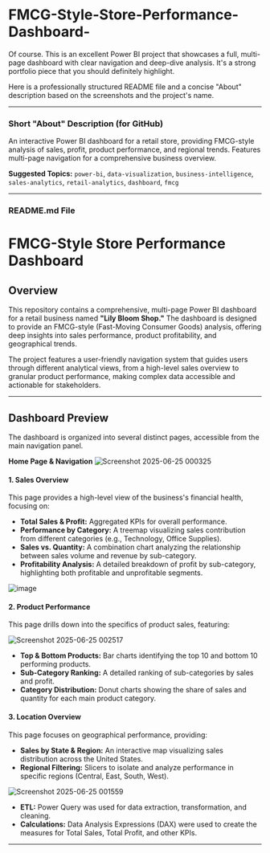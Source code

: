 # FMCG-Style-Store-Performance-Dashboard-
Of course. This is an excellent Power BI project that showcases a full, multi-page dashboard with clear navigation and deep-dive analysis. It's a strong portfolio piece that you should definitely highlight.

Here is a professionally structured README file and a concise "About" description based on the screenshots and the project's name.

---

### **Short "About" Description (for GitHub)**

An interactive Power BI dashboard for a retail store, providing FMCG-style analysis of sales, profit, product performance, and regional trends. Features multi-page navigation for a comprehensive business overview.

**Suggested Topics:** `power-bi`, `data-visualization`, `business-intelligence`, `sales-analytics`, `retail-analytics`, `dashboard`, `fmcg`

---

### **README.md File**

# FMCG-Style Store Performance Dashboard

## Overview

This repository contains a comprehensive, multi-page Power BI dashboard for a retail business named **"Lily Bloom Shop."** The dashboard is designed to provide an FMCG-style (Fast-Moving Consumer Goods) analysis, offering deep insights into sales performance, product profitability, and geographical trends.

The project features a user-friendly navigation system that guides users through different analytical views, from a high-level sales overview to granular product performance, making complex data accessible and actionable for stakeholders.

---

## Dashboard Preview

The dashboard is organized into several distinct pages, accessible from the main navigation panel.

**Home Page & Navigation**
![Screenshot 2025-06-25 000325](https://github.com/user-attachments/assets/b2ba4d63-1fea-4aa5-a1df-e8b4a91328b8)


#### 1. **Sales Overview**
This page provides a high-level view of the business's financial health, focusing on:
-   **Total Sales & Profit:** Aggregated KPIs for overall performance.
-   **Performance by Category:** A treemap visualizing sales contribution from different categories (e.g., Technology, Office Supplies).
-   **Sales vs. Quantity:** A combination chart analyzing the relationship between sales volume and revenue by sub-category.
-   **Profitability Analysis:** A detailed breakdown of profit by sub-category, highlighting both profitable and unprofitable segments.

![image](https://github.com/user-attachments/assets/f99abcc5-8ca8-4e5b-91c6-deea746ce0b7)

#### 2. Product Performance
This page drills down into the specifics of product sales, featuring:

![Screenshot 2025-06-25 002517](https://github.com/user-attachments/assets/e13c866d-60a2-410c-8c97-8f4d6df31d26)

-   **Top & Bottom Products:** Bar charts identifying the top 10 and bottom 10 performing products.
-   **Sub-Category Ranking:** A detailed ranking of sub-categories by sales and profit.
-   **Category Distribution:** Donut charts showing the share of sales and quantity for each main product category.



#### 3. **Location Overview**
This page focuses on geographical performance, providing:
-   **Sales by State & Region:** An interactive map visualizing sales distribution across the United States.
-   **Regional Filtering:** Slicers to isolate and analyze performance in specific regions (Central, East, South, West).

![Screenshot 2025-06-25 001559](https://github.com/user-attachments/assets/ce03c701-f86f-4c53-8f48-08b2a14db8c9)

-   **ETL:** Power Query was used for data extraction, transformation, and cleaning.
-   **Calculations:** Data Analysis Expressions (DAX) were used to create the measures for Total Sales, Total Profit, and other KPIs.

---
